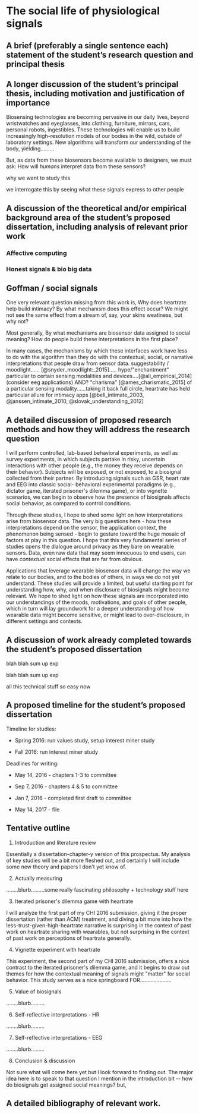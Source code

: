 # The social life of physiological signals

## A brief (preferably a single sentence each) statement of the student’s research question and principal thesis

<!-- write this last -->

## A longer discussion of the student’s principal thesis, including motivation and justification of importance

<!-- remember - end where you begin - begin with apple heartrate sharing, end with it to, but now with a diff lens - generally speaking, take reader on cylcical journeys -->
Biosensing technologies are becoming pervasive in our daily lives, beyond wristwatches and eyeglasses, into clothing, furniture, mirrors, cars, personal robots, ingestibles. 
These technologies will enable us to build increasingly high-resolution models of our bodies in the wild, outside of laboratory settings.
New algorithms will transform our understanding of the body, yielding.........

But, as data from these biosensors become available to designers, we must ask: How will *humans* interpret data from these sensors?


why we want to study this
<!-- contest surveillance -->
<!-- raise some alarms -->

we interrogate this by seeing what these signals express to other people


<!-- Take Apple Watch, which allows users to transmit their heartrate socially, beat by beat, to a friend. When are users supposed to do this? What are they supposed to learn from the data they transmit? -->
<!-- Now, heartrate has algorithmic meanings; even ones we may not expect [@latvala_longitudinal_2015]. and there are lots of reasons why various parties might be interested in collecting this type of data. companies and consumers. global push toward mhealth and so on. no huge mystires here. But allowing users to *share* their heartrate socially.......,,,,,,,,,,,,, -->
<!-- In both cases, the applications imply intimacy. Is this the only thing biosensors are capable of expressing? -->

<!-- While a large body of research explores what algorithms can learn from biosensors, it is not well understood how people derive meaning from the same signals, or how these meanings change in different social contexts. **What is the expressive capacity of biosensors and biosignals?** This question is essential for understanding the privacy and security needs that will come and biosensors become increasingly ubiquitous. -->

## A discussion of the theoretical and/or empirical background area of the student’s proposed dissertation, including analysis of relevant prior work

<!-- SEE: notes/00 Introduction/00-lit-review-introduction.md -->

### Affective computing

<!-- rant -->

### Honest signals & bio big data

<!-- rant -->

<!-- pentland - providing feedback to the persons being sensed? -->

<!-- tension between medical and behavioral meanings? -->

## Goffman / social signals

<!-- rant - from notes on these topics -->

<!-- donath -->

<!-- bergstrom -->

<!-- meeting mediator -->

<!-- but wait! there are more fundamental questions here,..... -->
One very relevant question missing from this work is, Why does heartrate help build intimacy? By what mechanism does this effect occur? We might not see the same effect from a stream of, say, your skins weatiness, but why not? 

Most generally, By what mechanisms are biosensor data assigned to social meaning? How do people build these interpretations in the first place?

In many cases, the mechanisms by which these interfaces work have less to do with the algorithm than they do with the contextual, social, or narrative interpretations that people draw from sensor data. <!-- a whole array of stuff i could talk about here, ubifit garden; meeting mediator; social signals; EEG; --> suggestability / moodlight...... [@snyder_moodlight:_2015]..... hype/"enchantment" particular to certain sensing modalities and devices....[@ali_empirical_2014]  (consider eeg applications) AND? "charisma" [@ames_charismatic_2015] of a particular sensing modality......taking it back full circle, heartrate has held particular allure for intimacy apps [@bell_intimate_2003, @janssen_intimate_2010, @slovak_understanding_2012]

<!-- and i might want to quote dawn nafus at lenght about cultural cohesion etc. -->

## A detailed discussion of proposed research methods and how they will address the research question

I will perform controlled, lab-based behavioral experiments, as well as survey experiments, in which subjects partake in risky, uncertain interactions with other people (e.g., the money they receive depends on their behavior). Subjects will be exposed, or not exposed, to a biosignal collected from their partner. By introducing signals such as GSR, heart rate and EEG into classic social- behavioral experimental paradigms (e.g., dictator game, iterated prisoner's dilemma game), or into vignette scenarios, we can begin to observe how the presence of biosignals affects social behavior, as compared to control conditions.

<!-- information about another person under risk and uncertainty 
	abt non-health stuff - mood,thoughts,emotion
-->

Through these studies, I hope to shed some light on how interpretations arise from biosensor data. 
The very big questions here - how these interpretations depend on the sensor, the application context, the phenomenon being sensed - begin to gesture toward the huge mosaic of factors at play in this question. I hope that this very fundamental series of studies opens the dialogue around privacy as they bare on wearable sensors. Data, even raw data that may seem innocuous to end users, can have *contextual* social effects that are far from obvious.

Applications that leverage wearable biosensor data will change the way we relate to our bodies, and to the bodies of others, in ways we do not yet understand.
These studies will provide a limited, but useful starting point for understanding how, why, and when disclosure of biosignals might become relevant. We hope to shed light on how these signals are incorporated into our understandings of the moods, motivations, and goals of other people, which in turn will lay groundwork for a deeper understanding of how wearable data might become sensitive, or might lead to over-disclosure, in different settings and contexts.

## A discussion of work already completed towards the student’s proposed dissertation

<!-- CHI 2016 work with coye, first exp we did -->

blah blah sum up exp

<!-- chi 2016 work with coye, second exp we did -->

blah blah sum up exp

<!-- indra/johnwork -->

all this technical stuff so easy now

## A proposed timeline for the student’s proposed dissertation

Timeline for studies:

- Spring 2016: run values study, setup interest miner study

- Fall 2016: run interest miner study

Deadlines for writing:

- May 14, 2016 - chapters 1-3  to committee

- Sep 7, 2016  - chapters 4 & 5 to committee

- Jan 7, 2016  - completed first draft to committee

- May 14, 2017     - file

## Tentative outline

1. Introduction and literature review

Essentially a dissertation-chapter-y version of this prospectus. My analysis of key studies will be a bit more fleshed out, and certainly I will include some new theory and papers I don't yet know of. <!-- this should be some kind of pub someday -->

2. Actually measuring

........blurb.........some really fascinating philosophy + technology stuff here

3. Iterated prisoner's dilemma game with heartrate

I will analyze the first part of my CHI 2016 submission, giving it the proper dissertation (rather than ACM) treatment, and diving a bit more into how the less-trust-given-high-heartrate narrative is surprising in the context of past work on heartrate sharing with wearables, but not surprising in the context of past work on perceptions of heartrate generally.

4. Vignette experiment with heartrate

This experiment, the second part of my CHI 2016 submission, offers a nice contrast to the iterated prisoner's dilemma game, and it begins to draw out themes for how the contextual meaning of signals might "matter" for social behavior. This study serves as a nice springboard FOR.....................

5. Value of biosignals 

........blurb.........

6. Self-reflective interpretations - HR

........blurb.........

7. Self-reflective interpretations - EEG

........blurb.........

8. Conclusion & discussion

Not sure what will come here yet but I look forward to finding out. The major idea here is to speak to that question I mention in the introduction bit -- how do biosignals get assigned social meanings? but, 

## A detailed bibliography of relevant work.
